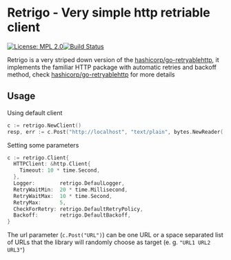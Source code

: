 # Retrigo - Very simple http retriable client

[![License: MPL 2.0](https://img.shields.io/badge/License-MPL%202.0-brightgreen.svg)](https://opensource.org/licenses/MPL-2.0)[![Build Status](https://travis-ci.com/wolviecb/retrigo.svg?branch=master)](https://travis-ci.com/wolviecb/retrigo)

Retrigo is a very striped down version of the [hashicorp/go-retryablehttp](https://github.com/hashicorp/go-retryablehttp), it implements the familiar HTTP package with automatic retries and backoff method, check [hashicorp/go-retryablehttp](https://github.com/hashicorp/go-retryablehttp) for more details

## Usage

Using default client

```go
c := retrigo.NewClient()
resp, err := c.Post("http://localhost", "text/plain", bytes.NewReader([]byte{}))
```

Setting some parameters

```go
c := retrigo.Client{
  HTTPClient: &http.Client{
    Timeout: 10 * time.Second,
  },
  Logger:        retrigo.DefaulLogger,
  RetryWaitMin:  20 * time.Millisecond,
  RetryWaitMax:  10 * time.Second,
  RetryMax:      5,
  CheckForRetry: retrigo.DefaultRetryPolicy,
  Backoff:       retrigo.DefaultBackoff,
}
```

The url parameter (`c.Post("URL")`) can be one URL or a space separated list of URLs that the library will randomly choose as target (e. g. `"URL1 URL2 URL3"`)
